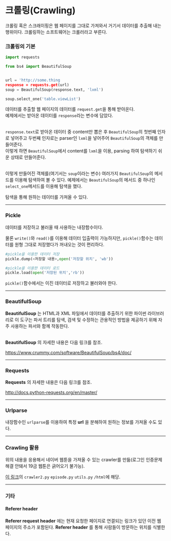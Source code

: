 # 크롤링(Crawling)

크롤링 혹은 스크래이핑은 웹 페이지를 그대로 가져와서 거기서 데이터를 추출해 내는 행위이다. 크롤링하는 소프트웨어는 크롤러라고 부른다.

### 크롤링의 기본

```python
import requests

from bs4 import BeautifulSoup


url = 'http://some.thing
response = requests.get(url)
soup = BeautifulSoup(response.text, 'lxml')

soup.select_one('table.viewList')
```

데이터를 추출할 웹 페이지의 데이터를 `request.get`을 통해 받아온다.<br>
예제에서는 받아온 데이터를 `response`라는 변수에 담았다.<br><br>

`response.text`로 받아온 데이터 중 content만 뽑은 후 `BeautifulSoup`의 첫번째 인자로 넣어주고 두번째 인자로는 parser인 `lxml`을 넣어주어 `BeautifulSoup`의 객체를 만들어준다. <br>
이렇게 하면 `BeautifulSoup`에서 content를 `lxml`을 이용, parsing 하여 탐색하기 쉬운 상태로 만들어준다.<br><br>

이렇게 만들어진 객체를(여기서는 `soup`이라는 변수) 여러가지 `BeautifulSoup`의 메서드를 이용해 탐색하여 볼 수 있다. 예제에서는 `BeautifulSoup`의 메서드 중 하나인 `select_one`메서드를 이용해 탐색을 했다.

탐색을 통해 원하는 데이터를 가져올 수 있다.

---

### Pickle

데이터를 저장하고 불러올 때 사용하는 내장함수이다.<br>

물론 `write()`와 `read()`를 이용해 데이터 입출력이 가능하지만, `pickle()`함수는 데이터를 원형 그대로 저장했다가 꺼내오는 것이 편리하다.<br>

```python
#pickle을 이용한 데이터 저장
pickle.dump(<저장할 내용>,open('저장할 위치', 'wb'))

#pickle을 이용한 데이터 로드
pickle.load(open('저장된 위치','rb'))
```

`pickle()`함수에서는 이진 데이터로 저장하고 불러와야 한다.

---

### BeautifulSoup

**BeautifulSoup** 는 HTML과 XML 파일에서 데이터를 추출하기 위한 파이썬 라이브러리로 이 도구는 파서 트리를 탐색, 검색 및 수정하는 관용적인 방법을 제공하기 위해 자주 사용하는 파서와 함께 작동한다.<br><br>

**BeautifulSoup** 의 자세한 내용은 다음 링크를 참조.<br>

https://www.crummy.com/software/BeautifulSoup/bs4/doc/ 

---

### Requests

**Requests** 의 자세한 내용은 다음 링크를 참조. <br>

http://docs.python-requests.org/en/master/

---

### Urlparse

내장함수인 `urlparse`를 이용하여 특정 **url** 을 분해하여 원하는 정보를 가져올 수도 있다.

---

### Crawling 활용

위의 내용을 응용해서 네이버 웹툰을 가져올 수 있는 crawler를 만듦(로그인 인증문제 해결 안돼서 19금 웹툰은 긁어오기 불가능).

[이 링크](https://github.com/darkblank/crawler)의 `crawler2.py` `episode.py` `utils.py` `/html`에 해당.

---

### 기타

#### Referer header

**Referer request header** 에는 현재 요청한 페이지로 연결되는 링크가 있던 이전 웹 페이지의 주소가 포함된다. **Referer header** 를 통해 사람들이 방문하는 위치를 식별한다.<br> 